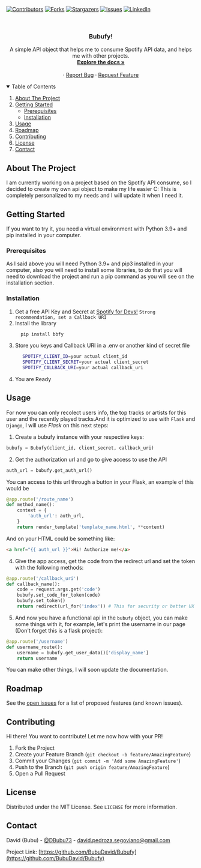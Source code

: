 <!--
*** Thanks for checking out the Best-README-Template. If you have a suggestion
*** that would make this better, please fork the repo and create a pull request
*** or simply open an issue with the tag "enhancement".
*** Thanks again! Now go create something AMAZING! :D
-->



<!-- PROJECT SHIELDS -->
<!--
*** I'm using markdown "reference style" links for readability.
*** Reference links are enclosed in brackets [ ] instead of parentheses ( ).
*** See the bottom of this document for the declaration of the reference variables
*** for contributors-url, forks-url, etc. This is an optional, concise syntax you may use.
*** https://www.markdownguide.org/basic-syntax/#reference-style-links
-->
[![Contributors][contributors-shield]][contributors-url]
[![Forks][forks-shield]][forks-url]
[![Stargazers][stars-shield]][stars-url]
[![Issues][issues-shield]][issues-url]
[![LinkedIn][linkedin-shield]][linkedin-url]



<!-- PROJECT LOGO -->
<br />
<p align="center">

  <h3 align="center">Bubufy!</h3>

  <p align="center">
    A simple API object that helps me to consume Spotify API data, and helps me with other projects.
    <br />
    <a href="https://github.com/BubuDavid/Bubufy.git"><strong>Explore the docs »</strong></a>
    <br />
    <br />
    ·
    <a href="https://github.com/BubuDavid/Bubufy.git/issues">Report Bug</a>
    ·
    <a href="https://github.com/BubuDavid/Bubufy.git/issues">Request Feature</a>
  </p>
</p>



<!-- TABLE OF CONTENTS -->
<details open="open">
  <summary>Table of Contents</summary>
  <ol>
    <li>
      <a href="#about-the-project">About The Project</a>
    </li>
    <li>
      <a href="#getting-started">Getting Started</a>
      <ul>
        <li><a href="#prerequisites">Prerequisites</a></li>
        <li><a href="#installation">Installation</a></li>
      </ul>
    </li>
    <li><a href="#usage">Usage</a></li>
    <li><a href="#roadmap">Roadmap</a></li>
    <li><a href="#contributing">Contributing</a></li>
    <li><a href="#license">License</a></li>
    <li><a href="#contact">Contact</a></li>
  </ol>
</details>



<!-- ABOUT THE PROJECT -->
## About The Project

I am currently working on a project based on the Spotify API consume, so I decided to create my own api object to make my life easier C: This is completely personalized to my needs and I will update it when I need it.



<!-- GETTING STARTED -->
## Getting Started

If you want to try it, you need a virtual environment with Python 3.9+ and pip installed in your computer.

### Prerequisites

As I said above you will need Python 3.9+ and pip3 installed in your computer, also you will need to install some libraries, to do that you will need to download the project and run a pip command as you will see on the installation section.

### Installation

1. Get a free API Key and Secret at [Spotify for Devs!](https://developer.spotify.com/dashboard/applications) `Strong recommendation, set a Callback URI`
2. Install the library
   ```sh
  	 pip install bbfy
	 ```
3. Store you keys and Callback URI in a .env or another kind of secret file
  ```sh
		SPOTIFY_CLIENT_ID=your actual client_id
		SPOTIFY_CLIENT_SECRET=your actual client_secret
		SPOTIFY_CALLBACK_URI=your actual callback_uri
  ```
4. You are Ready


<!-- USAGE EXAMPLES -->
## Usage

For now you can only recolect users info, the top tracks or artists for this user and the recently played tracks.And it is optimized to use with `Flask` and `Django`, I will use *Flask* on this next steps:

1. Create a bubufy instance with your respective keys:
```python
bubufy = Bubufy(client_id, client_secret, callback_uri)
```
2. Get the authorization url and go to give access to use the API
```python
auth_url = bubufy.get_auth_url()
```
You can access to this url through a button in your Flask, an example of this would be
```python
@app.route('/route_name')
def method_name():
	context = {
		'auth_url': auth_url,
	}
	return render_template('template_name.html', **context)
```
And on your HTML could be something like:
```html
<a href="{{ auth_url }}">Hi! Authorize me!</a>
```

4. Give the app access, get the code from the redirect url and set the token with the following methods:
```python
@app.route('/callback_uri')
def callback_name():
	code = request.args.get('code')
	bubufy.set_code_for_token(code)
	bubufy.set_token()
	return redirect(url_for('index')) # This for security or better UX
```
5. And now you have a functional api in the `bubufy` object, you can make some things with it, for example, let's print the username in our page (Don't forget this is a flask project):
```python
@app.route('/username')
def username_route():
	username = bubufy.get_user_data()['display_name']
	return username
```
You can make other things, I will soon update the documentation.

<!-- _For more examples, please refer to the [Documentation](https://example.com)_ -->



<!-- ROADMAP -->
## Roadmap

See the [open issues](https://github.com/BubuDavid/Bubufy.git/issues) for a list of proposed features (and known issues).



<!-- CONTRIBUTING -->
## Contributing

Hi there! You want to contribute! Let me now how with your PR!

1. Fork the Project
2. Create your Feature Branch (`git checkout -b feature/AmazingFeature`)
3. Commit your Changes (`git commit -m 'Add some AmazingFeature'`)
4. Push to the Branch (`git push origin feature/AmazingFeature`)
5. Open a Pull Request



<!-- LICENSE -->
## License

Distributed under the MIT License. See `LICENSE` for more information.



<!-- CONTACT -->
## Contact

David (Bubu) - [@DBubu73](https://twitter.com/DBubu73) - david.pedroza.segoviano@gmail.com

Project Link: [https://github.com/BubuDavid/Bubufy](https://github.com/BubuDavid/Bubufy)






<!-- MARKDOWN LINKS & IMAGES -->
<!-- https://www.markdownguide.org/basic-syntax/#reference-style-links -->
[contributors-shield]: https://img.shields.io/github/contributors/BubuDavid/Bubufy.svg?style=for-the-badge
[contributors-url]: https://github.com/BubuDavid/Bubufy.git/graphs/contributors
[forks-shield]: https://img.shields.io/github/forks/BubuDavid/Bubufy.svg?style=for-the-badge
[forks-url]: https://github.com/BubuDavid/Bubufy.git/network/members
[stars-shield]: https://img.shields.io/github/stars/BubuDavid/Bubufy.svg?style=for-the-badge
[stars-url]: https://github.com/BubuDavid/Bubufy.git/stargazers
[issues-shield]: https://img.shields.io/github/issues/BubuDavid/Bubufy.svg?style=for-the-badge
[issues-url]: https://github.com/BubuDavid/Bubufy.git/issues
[license-shield]: https://img.shields.io/github/license/BubuDavid/Bubufy.svg?style=for-the-badge
[license-url]: https://github.com/BubuDavid/Bubufy.git/blob/master/LICENSE.txt
[linkedin-shield]: https://img.shields.io/badge/-LinkedIn-black.svg?style=for-the-badge&logo=linkedin&colorB=555
[linkedin-url]: https://www.linkedin.com/in/davidpedrozasegoviano/
[product-screenshot]: static/images/screenshot.png
